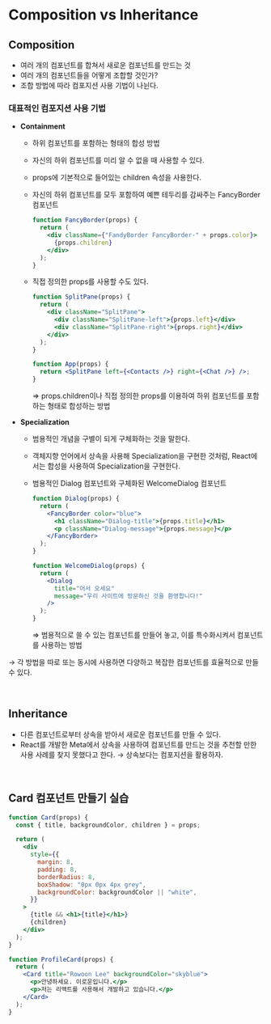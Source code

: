 # Composition vs Inheritance

## Composition

- 여러 개의 컴포넌트를 합쳐서 새로운 컴포넌트를 만드는 것
- 여러 개의 컴포넌트들을 어떻게 조합할 것인가?
- 조합 방법에 따라 컴포지션 사용 기법이 나뉜다.

### 대표적인 컴포지션 사용 기법

- **Containment**

  - 하위 컴포넌트를 포함하는 형태의 합성 방법
  - 자신의 하위 컴포넌트를 미리 알 수 없을 때 사용할 수 있다.
  - props에 기본적으로 들어있는 children 속성을 사용한다.
  - 자신의 하위 컴포넌트를 모두 포함하여 예쁜 테두리를 감싸주는 FancyBorder 컴포넌트
    ```jsx
    function FancyBorder(props) {
      return (
        <div className={"FandyBorder FancyBorder-" + props.color}>
          {props.children}
        </div>
      );
    }
    ```
  - 직접 정의한 props를 사용할 수도 있다.

    ```jsx
    function SplitPane(props) {
      return (
        <div className="SplitPane">
          <div className="SplitPane-left">{props.left}</div>
          <div className="SplitPane-right">{props.right}</div>
        </div>
      );
    }

    function App(props) {
      return <SplitPane left={<Contacts />} right={<Chat />} />;
    }
    ```

    ⇒ props.children이나 직접 정의한 props를 이용하여 하위 컴포넌트를 포함하는 형태로 합성하는 방법

- **Specialization**

  - 범용적인 개념을 구별이 되게 구체화하는 것을 말한다.
  - 객체지향 언어에서 상속을 사용해 Specialization을 구현한 것처럼, React에서는 합성을 사용하여 Specialization을 구현한다.
  - 범용적인 Dialog 컴포넌트와 구체화된 WelcomeDialog 컴포넌트

    ```jsx
    function Dialog(props) {
      return (
        <FancyBorder color="blue">
          <h1 className="Dialog-title">{props.title}</h1>
          <p className="Dialog-message">{props.message}</p>
        </FancyBorder>
      );
    }

    function WelcomeDialog(props) {
      return (
        <Dialog
          title="어서 오세요"
          message="우리 사이트에 방문하신 것을 환영합니다!"
        />
      );
    }
    ```

    ⇒ 범용적으로 쓸 수 있는 컴포넌트를 만들어 놓고, 이를 특수화시켜서 컴포넌트를 사용하는 방법

→ 각 방법을 따로 또는 동시에 사용하면 다양하고 복잡한 컴포넌트를 효율적으로 만들 수 있다.

<br/>

## Inheritance

- 다른 컴포넌트로부터 상속을 받아서 새로운 컴포넌트를 만들 수 있다.
- React를 개발한 Meta에서 상속을 사용하여 컴포넌트를 만드는 것을 추천할 만한 사용 사례를 찾지 못했다고 한다. → 상속보다는 컴포지션을 활용하자.

<br/>

## Card 컴포넌트 만들기 실습

```jsx
function Card(props) {
  const { title, backgroundColor, children } = props;

  return (
    <div
      style={{
        margin: 8,
        padding: 8,
        borderRadius: 8,
        boxShadow: "0px 0px 4px grey",
        backgroundColor: backgroundColor || "white",
      }}
    >
      {title && <h1>{title}</h1>}
      {children}
    </div>
  );
}
```

```jsx
function ProfileCard(props) {
  return (
    <Card title="Rowoon Lee" backgroundColor="skyblue">
      <p>안녕하세요. 이로운입니다.</p>
      <p>저는 리액트를 사용해서 개발하고 있습니다.</p>
    </Card>
  );
}
```
